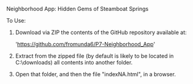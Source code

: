 Neighborhood App: Hidden Gems of Steamboat Springs

To Use:

1) Download via ZIP the contents of the GitHub repository available at:

	'https://github.com/fromunda6/P7-Neighborhood_App'

2) Extract from the zipped file (by default is likely to be located in C:\downloads\) all contents into another folder. 	

1) Open that folder, and then the file "indexNA.html", in a browser.

